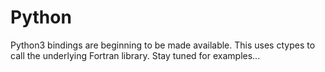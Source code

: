 # Python

Python3 bindings are beginning to be made available.  This uses ctypes to call the underlying Fortran library.  Stay tuned for examples...